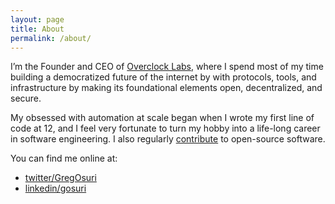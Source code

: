 ```yaml
---
layout: page
title: About
permalink: /about/
---
```


I’m the Founder and CEO of [Overclock Labs](http://ovrclk.com), where I spend most of my time building a democratized future of the internet by with protocols, tools, and infrastructure by making its foundational elements open, decentralized, and secure.

My obsessed with automation at scale began when I wrote my first line of code at 12, and I feel very fortunate to turn my hobby into a life-long career in software engineering. I also regularly [contribute](http://github.com/gosuri) to open-source software.

You can find me online at:

* [twitter/GregOsuri](https://twitter.com/GregOsuri)
* [linkedin/gosuri](https://www.linkedin.com/in/gosuri)
